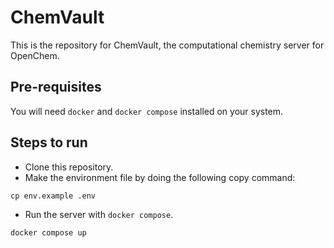 # ChemVault

This is the repository for ChemVault, the computational chemistry server for OpenChem.

## Pre-requisites

You will need `docker` and `docker compose` installed on your system.

## Steps to run

- Clone this repository.
- Make the environment file by doing the following copy command:

```
cp env.example .env
```

- Run the server with `docker compose`.

```
docker compose up
```
